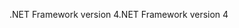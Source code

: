 <span data-ttu-id="d5263-101">.NET Framework version 4</span><span class="sxs-lookup"><span data-stu-id="d5263-101">.NET Framework version 4</span></span>